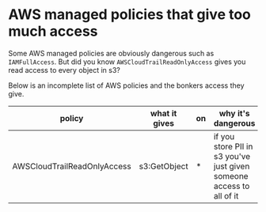 # AWS managed policies that give too much access

Some AWS managed policies are obviously dangerous such as `IAMFullAccess`. But did you know `AWSCloudTrailReadOnlyAccess` gives you read access to every object in s3?

Below is an incomplete list of AWS policies and the bonkers access they give.

policy | what it gives | on | why it's dangerous
--- | --- | --- | ---
AWSCloudTrailReadOnlyAccess | s3:GetObject | * | if you store PII in s3 you've just given someone access to all of it
